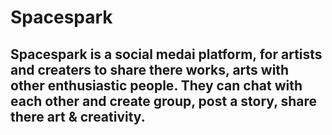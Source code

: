 # Spacespark

## Spacespark is a social medai platform, for artists and creaters to share there works, arts with other enthusiastic people. They can chat with each other and create group, post a story, share there art & creativity.
